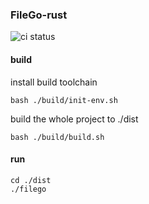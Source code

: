 ### FileGo-rust

![ci status](https://github.com/hjylxmhzq/filego-rs/actions/workflows/build.yml/badge.svg)

#### build

install build toolchain

```shell
bash ./build/init-env.sh
```

build the whole project to ./dist

```shell
bash ./build/build.sh
```


#### run

```shell
cd ./dist
./filego
```